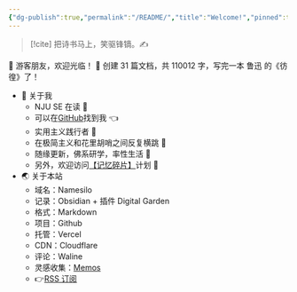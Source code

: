 ```yaml
---
{"dg-publish":true,"permalink":"/README/","title":"Welcome!","pinned":true,"tags":["home","gardenEntry","gardenEntry"],"noteIcon":"1","created":"2023-07-14T17:22:00.770+08:00","updated":"2023-09-21T19:49:10.312+08:00"}
---
```



> [!cite] 把诗书马上，笑驱锋镝。✍️

👋 游客朋友，欢迎光临！
👏 创建 31 篇文档，共 110012 字，写完一本 鲁迅 的《彷徨》了！


- 🤔 关于我
  - NJU SE 在读 📖
  - 可以在[GitHub](https://github.com/XR-Y)找到我 👈
  - 实用主义践行者 🙌
  - 在极简主义和花里胡哨之间反复横跳 🤹
  - 随缘更新，佛系研学，率性生活 🎉
  - 另外，欢迎访问[【记忆碎片】](https://memos.xryu.top)计划 👀
- 🌏 关于本站
  - 域名：Namesilo
  - 记录：Obsidian + 插件 Digital Garden
  - 格式：Markdown
  - 项目：Github
  - 托管：Vercel
  - CDN：Cloudflare
  - 评论：Waline
  - 灵感收集：[Memos](https://usememos.com/)
  - 👉[RSS 订阅](https://xryu.top/feed.xml)